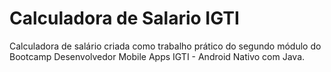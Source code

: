 # Calculadora de Salario IGTI
Calculadora de salário criada como trabalho prático do segundo módulo do Bootcamp Desenvolvedor Mobile Apps IGTI - Android Nativo com Java.
